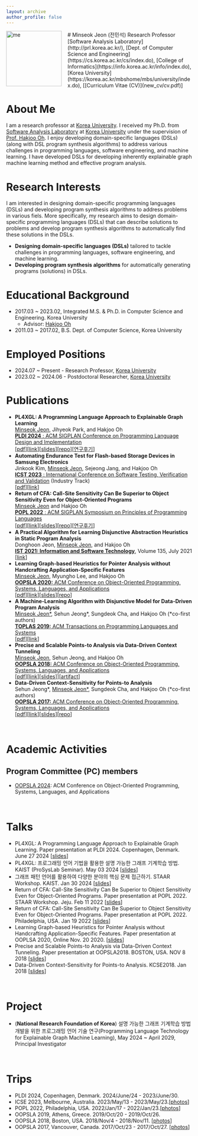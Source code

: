 ```yaml
---
layout: archive
author_profile: false 
---
```

<div>
  <img src="images/me.png" alt="me" width="150" style="margin-right: 1rem; float: left"/>
</div>
<!--img src="images/me.png" alt="me" width="160" style="right-margin: 10rem; float: left"/-->
# Minseok Jeon (전민석)  
Research Professor   
[Software Analysis Laboratory](http://prl.korea.ac.kr/),  
[Dept. of Computer Science and Engineering](https://cs.korea.ac.kr/cs/index.do),    
[College of Informatics](https://info.korea.ac.kr/info/index.do), [Korea University](https://korea.ac.kr/mbshome/mbs/university/index.do),    
[[Curriculum Vitae (CV)](new_cv/cv.pdf)]  
  
  
# About Me
I am a research professor at [Korea University](https://www.korea.ac.kr/). 
I received my Ph.D. from [Software Analysis Laboratory](https://prl.korea.ac.kr/) at [Korea University](https://www.korea.ac.kr/) under the supervision of [Prof. Hakjoo Oh](https://prl.korea.ac.kr/members/hakjoo-oh/). 
I enjoy developing domain-specific languages (DSLs) (along with DSL program synthesis algorithms) to address various challenges in programming languages, software engineering, and machine learning. 
I have developed DSLs for developing inherently explainable graph machine learning method and effective program analysis.


# Research Interests

I am interested in designing domain-specific programming languages (DSLs) and developing program synthesis algorithms to address problems in various fiels.
More specifically, my research aims to design domain-specific programming languages (DSLs) that can describe solutions to problems and develop program synthesis algorithms to automatically find these solutions in the DSLs.

+ **Designing domain-specific languages (DSLs)** tailored to tackle challenges in programming languages, software engineering, and machine learning.
+ **Developing program synthesis algorithms** for automatically generating programs (solutions) in DSLs.





# Educational Background
+ 2017.03 ~ 2023.02, Integrated M.S. & Ph.D. in Computer Science and Engineering. Korea University
    * Advisor: [Hakjoo Oh](https://prl.korea.ac.kr/members/hakjoo-oh/)
+ 2011.03 ~ 2017.02, B.S. Dept. of Computer Science, Korea University


# Employed Positions 
+ 2024.07 ~ Present - Research Professor, [Korea University](https://www.korea.ac.kr/)
+ 2023.02 ~ 2024.06 - Postdoctoral Researcher, [Korea University](https://www.korea.ac.kr/)




# Publications 

+ **PL4XGL: A Programming Language Approach to Explainable Graph Learning**    
  <u>Minseok Jeon</u>, Jihyeok Park, and Hakjoo Oh  
  [**PLDI 2024** : ACM SIGPLAN Conference on Programming Language Design and Implementation](https://pldi24.sigplan.org/)  
  [[pdf](/papers/PLDI24.pdf)][[link](https://dl.acm.org/doi/10.1145/3656464)][[slides](/papers/PLDI2024_slides.pdf)][[repo](https://github.com/kupl/PL4XGL)][[연구후기](https://minseokjgit.github.io/ep3/)]
+ **Automating Endurance Test for Flash-based Storage Devices in Samsung Electronics**  
  Jinkook Kim, <u>Minseok Jeon</u>, Sejeong Jang, and Hakjoo Oh  
  [**ICST 2023** : International Conference on Software Testing, Verification and Validation](https://conf.researchr.org/track/icst-2023/icst-2023-industry?) (Industry Track)  
  [[pdf](/papers/ARES.pdf)][[link](https://ieeexplore.ieee.org/document/10132302/)]
+ **Return of CFA: Call-Site Sensitivity Can Be Superior to Object Sensitivity Even for Object-Oriented Programs**  
  <u>Minseok Jeon</u> and Hakjoo Oh  
  [**POPL 2022** : ACM SIGPLAN Symposium on Principles of Programming Languages](https://popl22.sigplan.org/track/POPL-2022-popl-research-papers)  
  [[pdf](/papers/POPL22_Obj2CFA.pdf)][[link](https://dl.acm.org/doi/abs/10.1145/3498720)][[slides](/papers/POPL22_slides.pdf)][[repo](https://github.com/kupl/Obj2CFA)][[연구후기](https://minseokjgit.github.io/ep2/)]
+ **A Practical Algorithm for Learning Disjunctive Abstraction Heuristics in Static Program Analysis**  
  Donghoon Jeon, <u>Minseok Jeon</u>, and Hakjoo Oh  
  **[IST 2021: Information and Software Technology](https://www.sciencedirect.com/journal/information-and-software-technology)**, Volume 135, July 2021  
  [[link](https://www.sciencedirect.com/science/article/abs/pii/S0950584921000471?dgcid=coauthor)]
+ **Learning Graph-based Heuristics for Pointer Analysis without Handcrafting Application-Specific Features**  
  <u>Minseok Jeon</u>, Myungho Lee, and Hakjoo Oh   
  [**OOPSLA 2020:** ACM Conference on Object-Oriented Programming, Systems, Languages, and Applications](https://2020.splashcon.org/track/splash-2020-OOPSLA)  
  [[pdf](/papers/Graphick.pdf)][[link](https://dl.acm.org/doi/10.1145/3428247)][[slides](/papers/oopsla2020_slide.pdf)][[repo](https://github.com/kupl/Graphick)]
+ **A Machine-Learning Algorithm with Disjunctive Model for Data-Driven Program Analysis**   
  <u>Minseok Jeon*</u>, Sehun Jeong\*, Sungdeok Cha, and Hakjoo Oh (\*co-first authors)  
  [**TOPLAS 2019:** ACM Transactions on Programming Languages and Systems](https://dl.acm.org/journal/toplas)  
  [[pdf](/papers/TOPLAS19.pdf)][[link](https://dl.acm.org/doi/10.1145/3293607)]
+ **Precise and Scalable Points-to Analysis via Data-Driven Context Tunneling**  
  <u>Minseok Jeon</u>, Sehun Jeong, and Hakjoo Oh  
  [**OOPSLA 2018:** ACM Conference on Object-Oriented Programming, Systems, Languages, and Applications](https://2018.splashcon.org/track/splash-2018-OOPSLA)  
  [[pdf](/papers/oopsla18_paper.pdf)][[link](https://dl.acm.org/doi/10.1145/3276510)][[slides](/papers/oopsla18_slides.pdf)]][[artifact](https://dl.acm.org/do/10.1145/3276931/full/)]
+ **Data-Driven Context-Sensitivity for Points-to Analysis**  
  Sehun Jeong\*, <u>Minseok Jeon*</u>, Sungdeok Cha, and Hakjoo Oh (\*co-first authors)  
  [**OOPSLA 2017:** ACM Conference on Object-Oriented Programming, Systems, Languages, and Applications](https://2017.splashcon.org/track/splash-2017-OOPSLA)    
  [[pdf](/papers/oopsla17a.pdf)][[link](https://dl.acm.org/doi/10.1145/3133924)][[slides](/papers/oopsla17_slides_jeong_jeon.pdf)][[repo](https://github.com/kupl/Data-Driven-Pointsto-Analysis)]
  
&nbsp;  
  
# Academic Activities
## Program Committee (PC) members
+ [OOPSLA 2024](https://2024.splashcon.org/track/splash-2024-oopsla): ACM Conference on Object-Oriented Programming, Systems, Languages, and Applications

  
&nbsp;  
# Talks
+ PL4XGL: A Programming Language Approach to Explainable Graph Learning. Paper presentation at PLDI 2024. Copenhagen, Denmark. June 27 2024 [[slides](/papers/PLDI2024_slides.pdf)]
+ PL4XGL: 프로그래밍 언어 기법을 활용한 설명 가능한 그래프 기계학습 방법. KAIST (ProSysLab Seminar). May 03 2024 [[slides](/papers/PL4XGL_ProSys_slide.pdf)]
+ 그래프 패턴 언어를 활용하여 다양한 분야의 핵심 문제 접근하기. STAAR Workshop. KAIST. Jan 30 2024 [[slides](/papers/ERC_2024_KAIST.pdf)]
+ Return of CFA: Call-Site Sensitivity Can Be Superior to Object Sensitivity Even for Object-Oriented Programs. Paper presentation at POPL 2022. STAAR Workshop. Jeju. Feb 11 2022 [[slides](/papers/CFA_slides.pdf)]
+ Return of CFA: Call-Site Sensitivity Can Be Superior to Object Sensitivity Even for Object-Oriented Programs. Paper presentation at POPL 2022. Philadelphia, USA. Jan 19 2022 [[slides](/papers/POPL22_slides.pdf)]
+ Learning Graph-based Heuristics for Pointer Analysis without Handcrafting Application-Specific Features. Paper presentation at OOPLSA 2020, Online Nov. 20 2020. [[slides](/papers/oopsla2020_slide.pdf)] 
+ Precise and Scalable Points-to Analysis via Data-Driven Context Tunneling. Paper presentation at OOPSLA2018. BOSTON, USA. NOV 8 2018 [[slides](/papers/oopsla18_slides.pdf)]
+ Data-Driven Context-Sensitivity for Points-to Analysis. KCSE2018. Jan 2018 [[slides](/papers/KCSESlide.pdf)]
  
&nbsp;  
  


# Project
+ (**National Research Foundation of Korea**) 설명 가능한 그래프 기계학습 방법 개발을 위한 프로그래밍 언어 기술 연구(Programming Language Technology for Explainable Graph Machine Learning), May 2024 ~ April 2029, Principal Investigator
  


<!-- Project
+ Bachelor Degree Project : Enough to check Collatz Conjecture for 16k+11 [[pdf](/papers/ccPaper.pdf)] --> 
&nbsp;  
  
  
# Trips
+ PLDI 2024, Copenhagen, Denmark. 2024/June/24 - 2023/June/30. 
+ ICSE 2023, Melbourne, Australia. 2023/May/13 - 2023/May/23.[[photos](https://photos.app.goo.gl/uj58LVXgQwAFspe26)] 
+ POPL 2022, Philadelphia, USA. 2022/Jan/17 - 2022/Jan/23.[[photos](https://photos.app.goo.gl/mPP1bNUytRND3Qxt5)] 
+ OOPSLA 2019, Athens, Greece. 2019/Oct/20 - 2019/Oct/26. 
+ OOPSLA 2018, Boston, USA. 2018/Nov/4 - 2018/Nov/11. [[photos](https://photos.google.com/share/AF1QipP7fy5Ns5z4Sy1TYTuPEp77spDsrG6wZPjp2LxGqDA2WKlmwOmFHuG4uRxETTGpFw?key=WGhVOWtPRkpLS0xpWEpKVEthNWczZXpxV0ZvNUlR)] 
+ OOPSLA 2017, Vancouver, Canada. 2017/Oct/23 - 2017/Oct/27. [[photos](https://photos.google.com/share/AF1QipMzIt3Jd4yTlwBg-at0ocKlGelQ08QT3M13hP6b79Xo4IE8xGLBvwxzMlmL8gYXYw?key=Z0tQOFV3RDFsRXNfc1ExQ2haWDRJTFlBZkZHQkFR)] 
  
  
  

